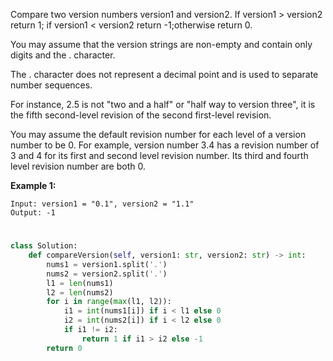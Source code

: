 Compare two version numbers version1 and version2.
If version1 > version2 return 1; if version1 < version2 return -1;otherwise return 0.

You may assume that the version strings are non-empty and contain only digits and the . character.

The . character does not represent a decimal point and is used to separate number sequences.

For instance, 2.5 is not "two and a half" or "half way to version three", it is the fifth second-level revision of the second first-level revision.

You may assume the default revision number for each level of a version number to be 0. For example, version number 3.4 has a revision number of 3 and 4 for its first and second level revision number. Its third and fourth level revision number are both 0.

**Example 1:**
```
Input: version1 = "0.1", version2 = "1.1"
Output: -1
```
#
```python
class Solution:
    def compareVersion(self, version1: str, version2: str) -> int:
        nums1 = version1.split('.')
        nums2 = version2.split('.')
        l1 = len(nums1)
        l2 = len(nums2)
        for i in range(max(l1, l2)):
            i1 = int(nums1[i]) if i < l1 else 0
            i2 = int(nums2[i]) if i < l2 else 0
            if i1 != i2:
                return 1 if i1 > i2 else -1
        return 0

```